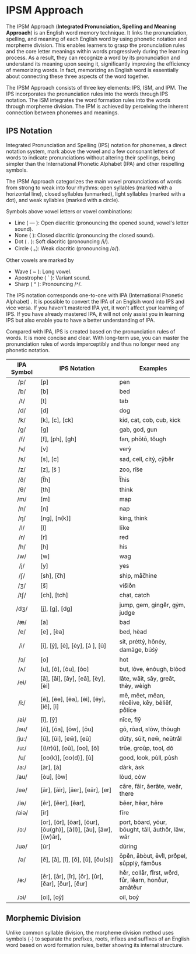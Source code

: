 # IPSM Approach

The IPSM Approach (**Integrated Pronunciation, Spelling and Meaning Approach**) is an English word memory technique. It links the pronunciation, spelling, and meaning of each English word by using phonetic notation and morpheme division. This enables learners to grasp the pronunciation rules and the core letter meanings within words progressively during the learning process. As a result, they can recognize a word by its pronunciation and understand its meaning upon seeing it, significantly improving the efficiency of memorizing words.
In fact, memorizing an English word is essentially about connecting these three aspects of the word together.

The IPSM Approach consists of three key elements: IPS, ISM, and IPM. The IPS incorporates the pronunciation rules into the words through IPS notation. The ISM integrates the word formation rules into the words through morpheme division. The IPM is achieved by perceiving the inherent connection between phonemes and meanings.

## IPS Notation

Integrated Pronunciation and Spelling (IPS) notation for phonemes, a direct notation system, mark above the vowel and a few consonant letters of words to indicate pronunciations without altering their spellings, being simpler than the International Phonetic Alphabet (IPA) and other respelling symbols.

The IPSM Approach categorizes the main vowel pronunciations of words from strong to weak into four rhythms: open syllables (marked with a horizontal line), closed syllables (unmarked), light syllables (marked with a dot), and weak syllables (marked with a circle).

Symbols above vowel letters or vowel combinations:
- Line   ( — ):   Open diacritic   (pronouncing the opened sound, vowel's letter sound).
- None   (   ):   Closed diacritic (pronouncing the closed sound).
- Dot    ( . ):   Soft diacritic   (pronouncing /i/).
- Circle ( 。):   Weak diacritic   (pronouncing /ə/).

Other vowels are marked by 
- Wave       ( ~ ):     Long vowel.
- Apostrophe ( ˋ ):     Variant sound.
- Sharp      ( ^ ):     Pronouncing /˄/.

The IPS notation corresponds one-to-one with IPA (International Phonetic Alphabet) . It is possible to convert the IPA of an Englsih word into IPS and vice versa. If you haven't mastered IPA yet, it won't affect your learning of IPS. If you have already mastered IPA, it will not only assist you in learning IPS but also enable you to have a better understanding of IPA.

Compared with IPA, IPS is created based on the pronunciation rules of words. It is more concise and clear. With long-term use, you can master the pronunciation rules of words imperceptibly and thus no longer need any phonetic notation.

| **IPA Symbol** | **IPS Notation**  | **Examples** |
| :--------------: | ------------- | ----------- |
| /p/            | [p]                                                          | pen                                               |
| /b/            | [b]                                                          | bed                                               |
| /t/            | [t]                                                          | tab                                               |
| /d/            | [d]                                                          | dog                                               |
| /k/            | [k], [c], [ck]                                               | kid, cat, cob, cub, kick                          |
| /g/            | [g]                                     | gab, god, gun                                     |
| /f/            | [f], [ph], [gh]                                              | fan, phōtō, tôugh                              |
| /v/            | [v]                                                          | very̍                                            |
| /s/            | [s], [c]                                                     | sad, cell, city̍, cȳbe̊r                       |
| /z/            | [z], [s̍ ]                                                    | zoo, rīs̍e                                      |
| /ð/            | [t̅h]                                                      | t̅his                                            |
| /θ/            | [th]                                                         | think                                             |
| /m/            | [m]                                                          | map                                               |
| /n/            | [n]                                                          | nap                                               |
| /ŋ/            | [ng], [n(k)]                                                 | king, think                                       |
| /l/            | [l]                                                          | līke                                             |
| /r/            | [r]                                                          | red                                               |
| /h/            | [h]                                                          | his                                               |
| /w/            | [w]                                                          | wag                                               |
| /j/            | [y]                                                          | yes                                               |
| /ʃ/            | [sh], [c̅h]                                                | ship, måc̅hine                                  |
| /ʒ/            | [s᷉]                                                          | vis᷉io̊n                                        |
| /tʃ/           | [ch], [tch]                                                  | chat, catch                                       |
| /dʒ/           | [j], [g], [dg]                                               | jump, gem, ginge̊r, gy̍m, judge                 |
| /æ/            | [a]                                                          | bad                                               |
| /e/            | [e] , [èa]                                                   | bed, hèad                                         |
| /i/            | [i], [y̍], [ė], [ėy], [a̍ ], [u̍]                            | sit, prėtty̍, hônėy, dama̍ge, bu̍s̍y̍           |
| /ɔ/            | [o]                                                          | hot                                               |
| /ʌ/            | [u], [ô], [ôu], [ôo]                                         | but, lôve, ėnôugh, blôod                          |
| /ei/           | [ā], [āi], [āy], [eā], [èy], [èi]                            | lāte, wāit, sāy, greāt, thèy, wèigh               |
| /i:/           | [ē], [ēe], [ēa], [ēi], [ēy], [iē], [ĩ]                       | mē, mēet, mēan, rėcēive, kēy, bėliēf, po̊lĩce      |
| /ai/           | [ī], [ȳ]                                                     | nīce, flȳ                                         |
| /əu/           | [ō], [ōa], [ōw], [ōu]                                        | gō, rōad, slōw, thōugh                            |
| /ju:/          | [ū], [ūi], [ew̄], [eū]                                        | dūty, sūit, new̄, neūtrål                          |
| /u:/           | [(l/r)ū], [oū], [oo], [õ]                                    | trūe, groūp, tool, dõ                             |
| /u/            | [oo(k)], [oo(d)], [ù]                                | good, look, pùll, pùsh                 |
| /a:/           | [àr], [à]                                                    | dàrk, àsk                                         |
| /au/           | [òu], [òw]                                                   | lòud, còw                                         |
| /eə/           | [ār], [āir], [āer], [eār], [er]                              | cāre, fāir, āerāte, weār, there                  |
| /iə/           | [ēr], [ēer], [ēar],                                          | bēer, hēar, hēre                                  |
| /aiə/          | [īr]                                                         | fīre                                              |
| /ɔ:/           | [or], [ōr], [ōar], [ōur], [ōu(gh)], [ã(l)], [ãu], [ãw], [(w)ãr], | port, bōard, yōur, bōught, tãll, ãutho̊r, lãw, wãr |
| /uə/           | [ūr]                                                         | dūring                                            |
| /ə/            | [e̊], [å], [i̊], [o̊], [ů], [o̊u(s)]                             | ōpe̊n, åbòut, ēvi̊l, pro̊pel, sůpplȳ, fāmo̊us     |
| /ə:/           | [e̊r], [år], [i̊r], [o̊r], [ůr], [e̊ar], [o̊ur], [e̊ur]            | he̊r, collår, fi̊rst, wo̊rd, fůr, le̊arn, hono̊ur, amåte̊ur |
| /ɔi/           | [oi], [oy̍]                                                   | oil, boy̍                                          |

## Morphemic Division

Unlike common syllable division, the morpheme division method uses symbols (-) to separate the prefixes, roots, infixes and suffixes of an English word based on word formation rules, better showing its internal structure.

